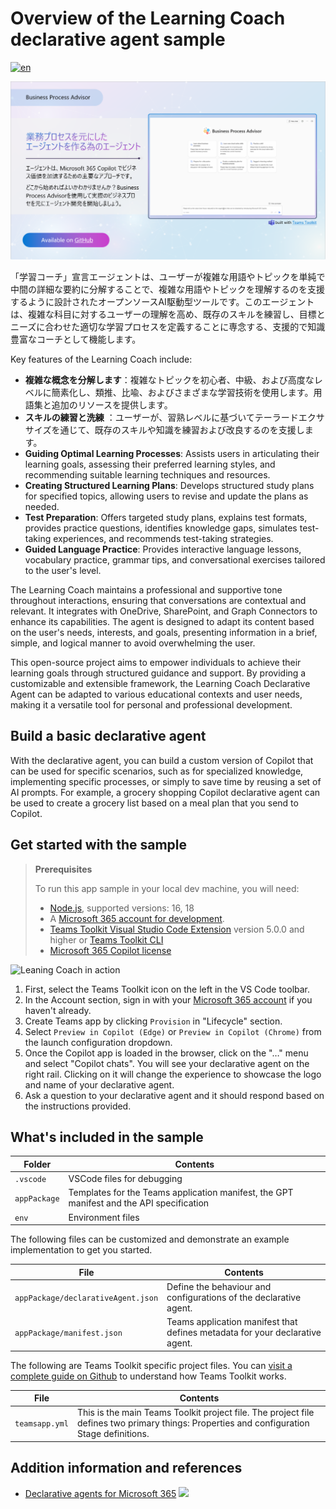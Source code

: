 # Overview of the Learning Coach declarative agent sample
[![en](https://img.shields.io/badge/lang-en-red.svg)](README.md)

![Business Process Advisor Start Screen](assets/BusinessProcessAdvisor1.png)

「学習コーチ」宣言エージェントは、ユーザーが複雑な用語やトピックを単純で中間の詳細な要約に分解することで、複雑な用語やトピックを理解するのを支援するように設計されたオープンソースAI駆動型ツールです。このエージェントは、複雑な科目に対するユーザーの理解を高め、既存のスキルを練習し、目標とニーズに合わせた適切な学習プロセスを定義することに専念する、支援的で知識豊富なコーチとして機能します。

Key features of the Learning Coach include:
- **複雑な概念を分解します**：複雑なトピックを初心者、中級、および高度なレベルに簡素化し、類推、比喩、およびさまざまな学習技術を使用します。用語集と追加のリソースを提供します。
- **スキルの練習と洗練** ：ユーザーが、習熟レベルに基づいてテーラードエクササイズを通じて、既存のスキルや知識を練習および改良するのを支援します。
- **Guiding Optimal Learning Processes**: Assists users in articulating their learning goals, assessing their preferred learning styles, and recommending suitable learning techniques and resources.
- **Creating Structured Learning Plans**: Develops structured study plans for specified topics, allowing users to revise and update the plans as needed.
- **Test Preparation**: Offers targeted study plans, explains test formats, provides practice questions, identifies knowledge gaps, simulates test-taking experiences, and recommends test-taking strategies.
- **Guided Language Practice**: Provides interactive language lessons, vocabulary practice, grammar tips, and conversational exercises tailored to the user's level.

The Learning Coach maintains a professional and supportive tone throughout interactions, ensuring that conversations are contextual and relevant. It integrates with OneDrive, SharePoint, and Graph Connectors to enhance its capabilities. The agent is designed to adapt its content based on the user's needs, interests, and goals, presenting information in a brief, simple, and logical manner to avoid overwhelming the user.

This open-source project aims to empower individuals to achieve their learning goals through structured guidance and support. By providing a customizable and extensible framework, the Learning Coach Declarative Agent can be adapted to various educational contexts and user needs, making it a versatile tool for personal and professional development.

## Build a basic declarative agent

With the declarative agent, you can build a custom version of Copilot that can be used for specific scenarios, such as for specialized knowledge, implementing specific processes, or simply to save time by reusing a set of AI prompts. For example, a grocery shopping Copilot declarative agent can be used to create a grocery list based on a meal plan that you send to Copilot.

## Get started with the sample

> **Prerequisites**
>
> To run this app sample in your local dev machine, you will need:
>
> - [Node.js](https://nodejs.org/), supported versions: 16, 18
> - A [Microsoft 365 account for development](https://docs.microsoft.com/microsoftteams/platform/toolkit/accounts).
> - [Teams Toolkit Visual Studio Code Extension](https://aka.ms/teams-toolkit) version 5.0.0 and higher or [Teams Toolkit CLI](https://aka.ms/teamsfx-toolkit-cli)
> - [Microsoft 365 Copilot license](https://learn.microsoft.com/microsoft-365-copilot/extensibility/prerequisites#prerequisites)

![Leaning Coach in action](assets/BusinessProcessAdvisor2.png)

1. First, select the Teams Toolkit icon on the left in the VS Code toolbar.
2. In the Account section, sign in with your [Microsoft 365 account](https://docs.microsoft.com/microsoftteams/platform/toolkit/accounts) if you haven't already.
3. Create Teams app by clicking `Provision` in "Lifecycle" section.
4. Select `Preview in Copilot (Edge)` or `Preview in Copilot (Chrome)` from the launch configuration dropdown.
5. Once the Copilot app is loaded in the browser, click on the "…" menu and select "Copilot chats". You will see your declarative agent on the right rail. Clicking on it will change the experience to showcase the logo and name of your declarative agent.
6. Ask a question to your declarative agent and it should respond based on the instructions provided.

## What's included in the sample

| Folder       | Contents                                                                                 |
| ------------ | ---------------------------------------------------------------------------------------- |
| `.vscode`    | VSCode files for debugging                                                               |
| `appPackage` | Templates for the Teams application manifest, the GPT manifest and the API specification |
| `env`        | Environment files                                                                        |

The following files can be customized and demonstrate an example implementation to get you started.

| File                                 | Contents                                                                       |
| ------------------------------------ | ------------------------------------------------------------------------------ |
| `appPackage/declarativeAgent.json` | Define the behaviour and configurations of the declarative agent.            |
| `appPackage/manifest.json`           | Teams application manifest that defines metadata for your declarative agent. |

The following are Teams Toolkit specific project files. You can [visit a complete guide on Github](https://github.com/OfficeDev/TeamsFx/wiki/Teams-Toolkit-Visual-Studio-Code-v5-Guide#overview) to understand how Teams Toolkit works.

| File           | Contents                                                                                                                                  |
| -------------- | ----------------------------------------------------------------------------------------------------------------------------------------- |
| `teamsapp.yml` | This is the main Teams Toolkit project file. The project file defines two primary things: Properties and configuration Stage definitions. |

## Addition information and references

- [Declarative agents for Microsoft 365](https://aka.ms/teams-toolkit-declarative-agent)
![](https://m365-visitor-stats.azurewebsites.net/SamplesGallery/da-LearningCoach)